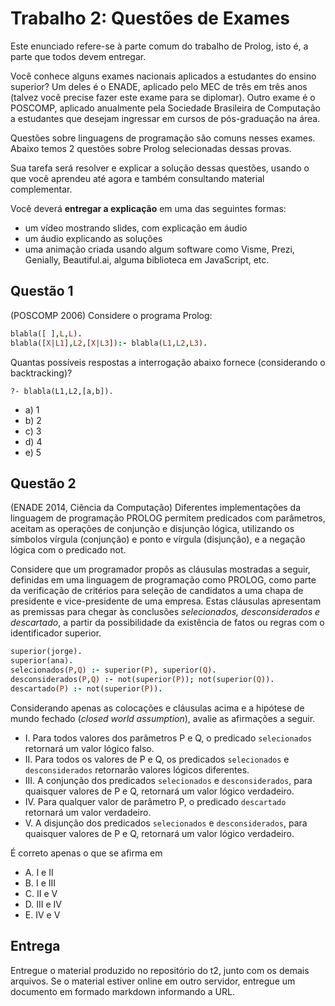 # Trabalho 2: Questões de Exames

Este enunciado refere-se à parte comum do trabalho de Prolog, isto é, a parte que todos devem entregar.

Você conhece alguns exames nacionais aplicados a estudantes do ensino superior? Um deles é o ENADE, aplicado pelo MEC de três em três anos (talvez você precise fazer este exame para se diplomar). Outro exame é o POSCOMP, aplicado anualmente pela Sociedade Brasileira de Computação a estudantes que desejam ingressar em cursos de pós-graduação na área.

Questões sobre linguagens de programação são comuns nesses exames. Abaixo temos 2 questões sobre Prolog selecionadas dessas provas.

Sua tarefa será resolver e explicar a solução dessas questões, usando o que você aprendeu até agora e também consultando material complementar. 


Você deverá **entregar a explicação** em uma das seguintes formas:
- um vídeo mostrando slides, com explicação em áudio
- um áudio explicando as soluções
- uma animação criada usando algum software como Visme, Prezi, Genially, Beautiful.ai, alguma biblioteca em JavaScript, etc. 

## Questão 1

(POSCOMP 2006) Considere o programa Prolog:
```prolog
blabla([ ],L,L).
blabla([X|L1],L2,[X|L3]):- blabla(L1,L2,L3).
```
Quantas possíveis respostas a interrogação abaixo fornece (considerando o backtracking)?
```
?- blabla(L1,L2,[a,b]).
```

- a) 1
- b) 2
- c) 3
- d) 4
- e) 5



## Questão 2


(ENADE 2014, Ciência da Computação) Diferentes implementações da linguagem de programação PROLOG permitem predicados com parâmetros, aceitam as operações de conjunção e disjunção lógica, utilizando os símbolos vírgula (conjunção) e ponto e vírgula (disjunção), e a negação lógica com o predicado not. 

Considere que um programador propôs as cláusulas mostradas a seguir, definidas em uma
linguagem de programação como PROLOG, como parte da verificação de critérios para seleção de candidatos a uma chapa de presidente e vice-presidente de uma empresa. Estas cláusulas apresentam as premissas para chegar às conclusões *selecionados, desconsiderados e descartado*, a partir da possibilidade da existência de fatos ou regras com o identificador superior.

```prolog
superior(jorge).
superior(ana).
selecionados(P,Q) :- superior(P), superior(Q).
desconsiderados(P,Q) :- not(superior(P)); not(superior(Q)).
descartado(P) :- not(superior(P)).
```

Considerando apenas as colocações e cláusulas acima e a hipótese de mundo fechado (*closed world assumption*), avalie as afirmações a seguir.

- I. Para todos valores dos parâmetros P e Q, o predicado `selecionados` retornará um
valor lógico falso.
- II. Para todos os valores de P e Q, os predicados `selecionados` e `desconsiderados` retornarão valores lógicos diferentes.
- III. A conjunção dos predicados `selecionados` e `desconsiderados`, para quaisquer valores de P e Q, retornará um valor lógico verdadeiro.
- IV. Para qualquer valor de parâmetro P, o predicado `descartado` retornará um valor verdadeiro.
- V. A disjunção dos predicados `selecionados` e `desconsiderados`, para quaisquer valores de P e Q, retornará um valor lógico verdadeiro.

É correto apenas o que se afirma em
- A. I e II
- B. I e III
- C. II e V
- D. III e IV
- E. IV e V


## Entrega


Entregue o material produzido no repositório do t2, junto com os demais arquivos. Se o material estiver online em outro servidor, entregue um documento em formado markdown informando a URL.

